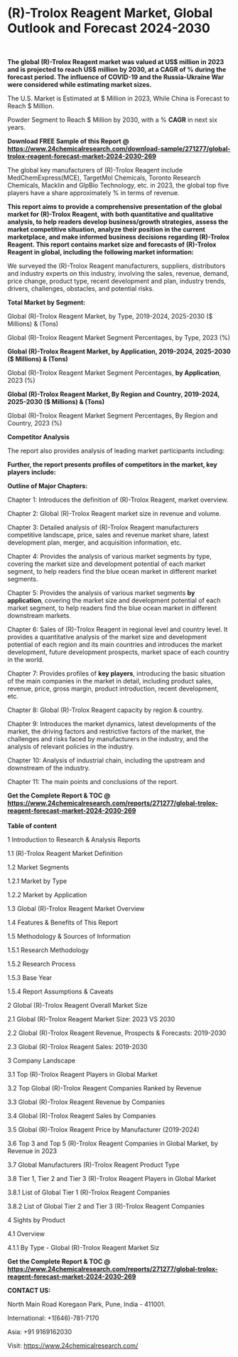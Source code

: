 <h1>(R)-Trolox Reagent Market, Global Outlook and Forecast 2024-2030</h1><br/><p><strong>The global (R)-Trolox Reagent market was valued at US$ million in 2023 and is projected to reach US$ million by 2030, at a <strong>CAGR</strong> of % during the forecast period. The influence of COVID-19 and the Russia-Ukraine War were considered while estimating market sizes.</strong></p><p>The U.S. Market is Estimated at $ Million in 2023, While China is Forecast to Reach $ Million.</p><p>Powder Segment to Reach $ Million by 2030, with a % <strong>CAGR</strong> in next six years.</p><div><b>Download FREE Sample of this Report @ <a href="https://www.24chemicalresearch.com/download-sample/271277/global-trolox-reagent-forecast-market-2024-2030-269">https://www.24chemicalresearch.com/download-sample/271277/global-trolox-reagent-forecast-market-2024-2030-269</a></b></div><p>The global key manufacturers of (R)-Trolox Reagent include MedChemExpress(MCE), TargetMol Chemicals, Toronto Research Chemicals, Macklin and GlpBio Technology, etc. in 2023, the global top five players have a share approximately % in terms of revenue.</p><p><strong>This report aims to provide a comprehensive presentation of the global market for (R)-Trolox Reagent, with both quantitative and qualitative analysis, to help readers develop business/growth strategies, assess the market competitive situation, analyze their position in the current marketplace, and make informed business decisions regarding (R)-Trolox Reagent. This report contains market size and forecasts of (R)-Trolox Reagent in global, including the following market information:</strong></p><p>We surveyed the (R)-Trolox Reagent manufacturers, suppliers, distributors and industry experts on this industry, involving the sales, revenue, demand, price change, product type, recent development and plan, industry trends, drivers, challenges, obstacles, and potential risks.</p><p><strong>Total Market by Segment:</strong></p><p>Global (R)-Trolox Reagent Market, by Type, 2019-2024, 2025-2030 ($ Millions) & (Tons)</p><p>Global (R)-Trolox Reagent Market Segment Percentages, by Type, 2023 (%)</p><p><strong>Global (R)-Trolox Reagent Market, <strong>by Application</strong>, 2019-2024, 2025-2030 ($ Millions) & (Tons)</strong></p><p>Global (R)-Trolox Reagent Market Segment Percentages, <strong>by Application</strong>, 2023 (%)</p><p><strong>Global (R)-Trolox Reagent Market, By Region and Country, 2019-2024, 2025-2030 ($ Millions) & (Tons)</strong></p><p>Global (R)-Trolox Reagent Market Segment Percentages, By Region and Country, 2023 (%)</p><p><strong>Competitor Analysis</strong></p><p>The report also provides analysis of leading market participants including:</p><p><strong>Further, the report presents profiles of competitors in the market, <strong>key players</strong> include:</strong></p><p><strong>Outline of Major Chapters:</strong></p><p>Chapter 1: Introduces the definition of (R)-Trolox Reagent, market overview.</p><p>Chapter 2: Global (R)-Trolox Reagent market size in revenue and volume.</p><p>Chapter 3: Detailed analysis of (R)-Trolox Reagent manufacturers competitive landscape, price, sales and revenue market share, latest development plan, merger, and acquisition information, etc.</p><p>Chapter 4: Provides the analysis of various market segments by type, covering the market size and development potential of each market segment, to help readers find the blue ocean market in different market segments.</p><p>Chapter 5: Provides the analysis of various market segments <strong>by application</strong>, covering the market size and development potential of each market segment, to help readers find the blue ocean market in different downstream markets.</p><p>Chapter 6: Sales of (R)-Trolox Reagent in regional level and country level. It provides a quantitative analysis of the market size and development potential of each region and its main countries and introduces the market development, future development prospects, market space of each country in the world.</p><p>Chapter 7: Provides profiles of <strong>key players</strong>, introducing the basic situation of the main companies in the market in detail, including product sales, revenue, price, gross margin, product introduction, recent development, etc.</p><p>Chapter 8: Global (R)-Trolox Reagent capacity by region & country.</p><p>Chapter 9: Introduces the market dynamics, latest developments of the market, the driving factors and restrictive factors of the market, the challenges and risks faced by manufacturers in the industry, and the analysis of relevant policies in the industry.</p><p>Chapter 10: Analysis of industrial chain, including the upstream and downstream of the industry.</p><p>Chapter 11: The main points and conclusions of the report.</p><div><b>Get the Complete Report & TOC @ <a href="https://www.24chemicalresearch.com/reports/271277/global-trolox-reagent-forecast-market-2024-2030-269">https://www.24chemicalresearch.com/reports/271277/global-trolox-reagent-forecast-market-2024-2030-269</a></b></div><br><b>Table of content</b><p>1 Introduction to Research & Analysis Reports<br />
 
  1.1 (R)-Trolox Reagent Market Definition<br />
 
  1.2 Market Segments<br />
 
  1.2.1 Market by Type<br />
 
  1.2.2 Market by Application<br />
 
  1.3 Global (R)-Trolox Reagent Market Overview<br />
 
  1.4 Features & Benefits of This Report<br />
 
  1.5 Methodology & Sources of Information<br />
 
  1.5.1 Research Methodology<br />
 
  1.5.2 Research Process<br />
 
  1.5.3 Base Year<br />
 
  1.5.4 Report Assumptions & Caveats<br />
 
 2 Global (R)-Trolox Reagent Overall Market Size<br />
 
  2.1 Global (R)-Trolox Reagent Market Size: 2023 VS 2030<br />
 
  2.2 Global (R)-Trolox Reagent Revenue, Prospects & Forecasts: 2019-2030<br />
 
  2.3 Global (R)-Trolox Reagent Sales: 2019-2030<br />
 
 3 Company Landscape<br />
 
  3.1 Top (R)-Trolox Reagent Players in Global Market<br />
 
  3.2 Top Global (R)-Trolox Reagent Companies Ranked by Revenue<br />
 
  3.3 Global (R)-Trolox Reagent Revenue by Companies<br />
 
  3.4 Global (R)-Trolox Reagent Sales by Companies<br />
 
  3.5 Global (R)-Trolox Reagent Price by Manufacturer (2019-2024)<br />
 
  3.6 Top 3 and Top 5 (R)-Trolox Reagent Companies in Global Market, by Revenue in 2023<br />
 
  3.7 Global Manufacturers (R)-Trolox Reagent Product Type<br />
 
  3.8 Tier 1, Tier 2 and Tier 3 (R)-Trolox Reagent Players in Global Market<br />
 
  3.8.1 List of Global Tier 1 (R)-Trolox Reagent Companies<br />
 
  3.8.2 List of Global Tier 2 and Tier 3 (R)-Trolox Reagent Companies<br />
 
 4 Sights by Product<br />
 
  4.1 Overview<br />
 
  4.1.1 By Type - Global (R)-Trolox Reagent Market Siz<br><div><b>Get the Complete Report & TOC @ <a href="https://www.24chemicalresearch.com/reports/271277/global-trolox-reagent-forecast-market-2024-2030-269">https://www.24chemicalresearch.com/reports/271277/global-trolox-reagent-forecast-market-2024-2030-269</a></b></div></p>
 
 <b>CONTACT US:</b><br>
 
 North Main Road Koregaon Park, Pune, India - 411001.<br/>
 
 International: +1(646)-781-7170<br/>
 
 Asia: +91 9169162030<br/>
 
 Visit: <a href="https://www.24chemicalresearch.com/">https://www.24chemicalresearch.com/</a>
 
 <br>